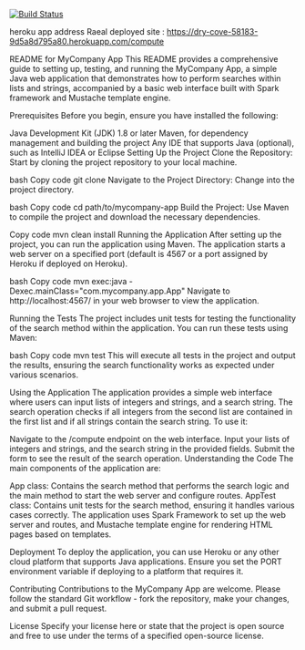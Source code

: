 [![Build Status](https://app.travis-ci.com/oruccakir/myDemoApp.svg?token=GB9ivvjuxUQ2qwDpWPMY&branch=master)](https://app.travis-ci.com/oruccakir/myDemoApp)



heroku app address
Raeal deployed site : https://dry-cove-58183-9d5a8d795a80.herokuapp.com/compute


README for MyCompany App
This README provides a comprehensive guide to setting up, testing, and running the MyCompany App, a simple Java web application that demonstrates how to perform searches within lists and strings, accompanied by a basic web interface built with Spark framework and Mustache template engine.

Prerequisites
Before you begin, ensure you have installed the following:

Java Development Kit (JDK) 1.8 or later
Maven, for dependency management and building the project
Any IDE that supports Java (optional), such as IntelliJ IDEA or Eclipse
Setting Up the Project
Clone the Repository: Start by cloning the project repository to your local machine.

bash
Copy code
git clone <repository-url>
Navigate to the Project Directory: Change into the project directory.

bash
Copy code
cd path/to/mycompany-app
Build the Project: Use Maven to compile the project and download the necessary dependencies.

Copy code
mvn clean install
Running the Application
After setting up the project, you can run the application using Maven. The application starts a web server on a specified port (default is 4567 or a port assigned by Heroku if deployed on Heroku).

bash
Copy code
mvn exec:java -Dexec.mainClass="com.mycompany.app.App"
Navigate to http://localhost:4567/ in your web browser to view the application.

Running the Tests
The project includes unit tests for testing the functionality of the search method within the application. You can run these tests using Maven:

bash
Copy code
mvn test
This will execute all tests in the project and output the results, ensuring the search functionality works as expected under various scenarios.

Using the Application
The application provides a simple web interface where users can input lists of integers and strings, and a search string. The search operation checks if all integers from the second list are contained in the first list and if all strings contain the search string. To use it:

Navigate to the /compute endpoint on the web interface.
Input your lists of integers and strings, and the search string in the provided fields.
Submit the form to see the result of the search operation.
Understanding the Code
The main components of the application are:

App class: Contains the search method that performs the search logic and the main method to start the web server and configure routes.
AppTest class: Contains unit tests for the search method, ensuring it handles various cases correctly.
The application uses Spark Framework to set up the web server and routes, and Mustache template engine for rendering HTML pages based on templates.

Deployment
To deploy the application, you can use Heroku or any other cloud platform that supports Java applications. Ensure you set the PORT environment variable if deploying to a platform that requires it.

Contributing
Contributions to the MyCompany App are welcome. Please follow the standard Git workflow - fork the repository, make your changes, and submit a pull request.

License
Specify your license here or state that the project is open source and free to use under the terms of a specified open-source license.